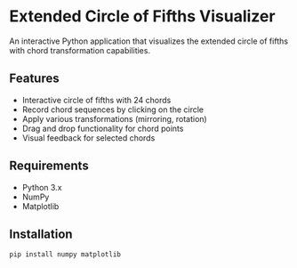 # Extended Circle of Fifths Visualizer

An interactive Python application that visualizes the extended circle of fifths with chord transformation capabilities.

## Features

- Interactive circle of fifths with 24 chords
- Record chord sequences by clicking on the circle
- Apply various transformations (mirroring, rotation)
- Drag and drop functionality for chord points
- Visual feedback for selected chords

## Requirements

- Python 3.x
- NumPy
- Matplotlib

## Installation

```bash
pip install numpy matplotlib
